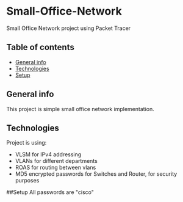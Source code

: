 # Small-Office-Network
Small Office Network project using Packet Tracer

## Table of contents
* [General info](#general-info)
* [Technologies](#technologies)
* [Setup](#setup)

## General info
This project is simple small office network implementation.
	
## Technologies
Project is using:
- VLSM for IPv4 addressing
- VLANs for different departments
- ROAS for routing between vlans
- MD5 encrypted passwords for Switches and Router, for security purposes

##Setup
All passwords are "cisco"
